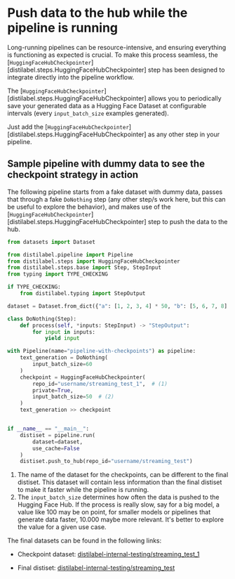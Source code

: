 # Push data to the hub while the pipeline is running

Long-running pipelines can be resource-intensive, and ensuring everything is functioning as expected is crucial. To make this process seamless, the [`HuggingFaceHubCheckpointer`][distilabel.steps.HuggingFaceHubCheckpointer] step has been designed to integrate directly into the pipeline workflow.

The [`HuggingFaceHubCheckpointer`][distilabel.steps.HuggingFaceHubCheckpointer] allows you to periodically save your generated data as a Hugging Face Dataset at configurable intervals (every `input_batch_size` examples generated).

Just add the [`HuggingFaceHubCheckpointer`][distilabel.steps.HuggingFaceHubCheckpointer] as any other step in your pipeline.

## Sample pipeline with dummy data to see the checkpoint strategy in action

The following pipeline starts from a fake dataset with dummy data, passes that through a fake `DoNothing` step (any other step/s work here, but this can be useful to explore the behavior), and makes use of the [`HuggingFaceHubCheckpointer`][distilabel.steps.HuggingFaceHubCheckpointer] step to push the data to the hub.

```python
from datasets import Dataset

from distilabel.pipeline import Pipeline
from distilabel.steps import HuggingFaceHubCheckpointer
from distilabel.steps.base import Step, StepInput
from typing import TYPE_CHECKING

if TYPE_CHECKING:
    from distilabel.typing import StepOutput

dataset = Dataset.from_dict({"a": [1, 2, 3, 4] * 50, "b": [5, 6, 7, 8] * 50})

class DoNothing(Step):
    def process(self, *inputs: StepInput) -> "StepOutput":
        for input in inputs:
            yield input

with Pipeline(name="pipeline-with-checkpoints") as pipeline:
    text_generation = DoNothing(
        input_batch_size=60
    )
    checkpoint = HuggingFaceHubCheckpointer(
        repo_id="username/streaming_test_1",  # (1)
        private=True,
        input_batch_size=50  # (2)
    )
    text_generation >> checkpoint


if __name__ == "__main__":
    distiset = pipeline.run(
        dataset=dataset,
        use_cache=False
    )
    distiset.push_to_hub(repo_id="username/streaming_test")
```

1. The name of the dataset for the checkpoints, can be different to the final distiset. This dataset
will contain less information than the final distiset to make it faster while the pipeline is running.
1. The `input_batch_size` determines how often the data is pushed to the Hugging Face Hub. If the process is really slow, say for a big model, a value like 100 may be on point, for smaller models or pipelines that generate data faster, 10.000 maybe more relevant. It's better to explore the value for a given use case.

The final datasets can be found in the following links:

- Checkpoint dataset: [distilabel-internal-testing/streaming_test_1](https://huggingface.co/datasets/distilabel-internal-testing/streaming_test_1)

- Final distiset: [distilabel-internal-testing/streaming_test](https://huggingface.co/datasets/distilabel-internal-testing/streaming_test)
